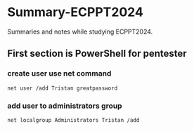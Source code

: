 # Summary-ECPPT2024
Summaries and notes while studying ECPPT2024.


## First section is PowerShell for pentester


### create user use net command 
```
net user /add Tristan greatpassword
```
### add user to administrators group
```
net localgroup Administrators Tristan /add
```
